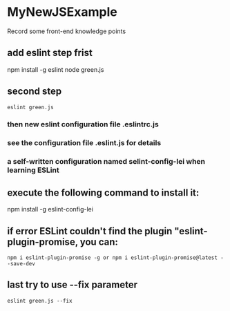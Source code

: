 # MyNewJSExample
Record some front-end knowledge points

## add eslint step frist
   npm install -g eslint
   node green.js

## second step
    eslint green.js
    
### then new eslint configuration file .eslintrc.js

### see the configuration file .eslint.js for details

### a self-written configuration named selint-config-lei when learning ESLint
## execute the following command to install it:
  npm install -g eslint-config-lei
  
## if error ESLint couldn't find the plugin "eslint-plugin-promise, you can:
    npm i eslint-plugin-promise -g or npm i eslint-plugin-promise@latest --save-dev
    
## last try to use --fix parameter
    eslint green.js --fix
